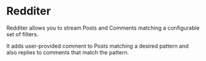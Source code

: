 Redditer
======

Redditer allows you to stream Posts and Comments matching a configurable set of filters.

It adds user-provided comment to Posts matching a desired pattern and also replies to comments that match the pattern.